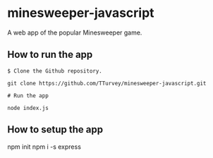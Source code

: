 # minesweeper-javascript
A web app of the popular Minesweeper game.

How to run the app
-----
```
$ Clone the Github repository.

git clone https://github.com/TTurvey/minesweeper-javascript.git

# Run the app

node index.js
```

How to setup the app
-----

npm init
npm i -s express



